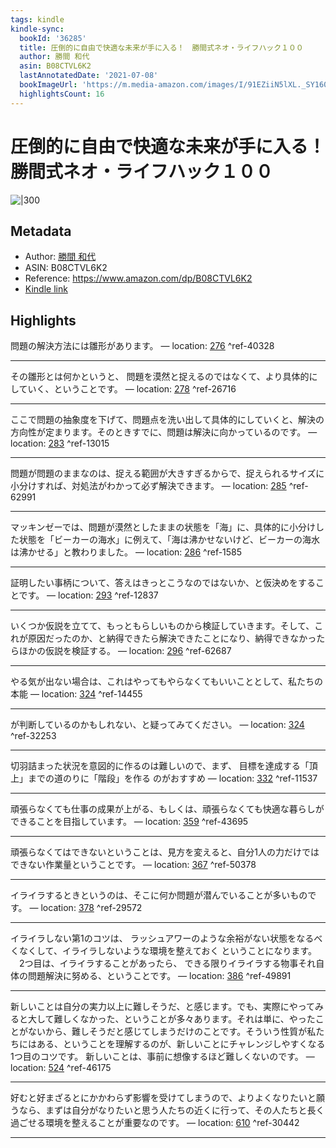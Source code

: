 ```yaml
---
tags: kindle
kindle-sync:
  bookId: '36285'
  title: 圧倒的に自由で快適な未来が手に入る！　勝間式ネオ・ライフハック１００
  author: 勝間 和代
  asin: B08CTVL6K2
  lastAnnotatedDate: '2021-07-08'
  bookImageUrl: 'https://m.media-amazon.com/images/I/91EZiiN5lXL._SY160.jpg'
  highlightsCount: 16
---
```


# 圧倒的に自由で快適な未来が手に入る！　勝間式ネオ・ライフハック１００
![|300](https://m.media-amazon.com/images/I/91EZiiN5lXL.jpg)
## Metadata
* Author: [勝間 和代](https://www.amazon.comundefined)
* ASIN: B08CTVL6K2
* Reference: https://www.amazon.com/dp/B08CTVL6K2
* [Kindle link](kindle://book?action=open&asin=B08CTVL6K2)

## Highlights
問題の解決方法には雛形があります。 — location: [276](kindle://book?action=open&asin=B08CTVL6K2&location=276) ^ref-40328

---
その雛形とは何かというと、 問題を漠然と捉えるのではなくて、より具体的にしていく、ということです。 — location: [278](kindle://book?action=open&asin=B08CTVL6K2&location=278) ^ref-26716

---
ここで問題の抽象度を下げて、問題点を洗い出して具体的にしていくと、解決の方向性が定まります。そのときすでに、問題は解決に向かっているのです。 — location: [283](kindle://book?action=open&asin=B08CTVL6K2&location=283) ^ref-13015

---
問題が問題のままなのは、捉える範囲が大きすぎるからで、捉えられるサイズに小分けすれば、対処法がわかって必ず解決できます。 — location: [285](kindle://book?action=open&asin=B08CTVL6K2&location=285) ^ref-62991

---
マッキンゼーでは、問題が漠然としたままの状態を「海」に、具体的に小分けした状態を「ビーカーの海水」に例えて、「海は沸かせないけど、ビーカーの海水は沸かせる」と教わりました。 — location: [286](kindle://book?action=open&asin=B08CTVL6K2&location=286) ^ref-1585

---
証明したい事柄について、答えはきっとこうなのではないか、と仮決めをすることです。 — location: [293](kindle://book?action=open&asin=B08CTVL6K2&location=293) ^ref-12837

---
いくつか仮説を立てて、もっともらしいものから検証していきます。そして、これが原因だったのか、と納得できたら解決できたことになり、納得できなかったらほかの仮説を検証する。 — location: [296](kindle://book?action=open&asin=B08CTVL6K2&location=296) ^ref-62687

---
やる気が出ない場合は、これはやってもやらなくてもいいこととして、私たちの本能 — location: [324](kindle://book?action=open&asin=B08CTVL6K2&location=324) ^ref-14455

---
が判断しているのかもしれない、と疑ってみてください。 — location: [324](kindle://book?action=open&asin=B08CTVL6K2&location=324) ^ref-32253

---
切羽詰まった状況を意図的に作るのは難しいので、まず、 目標を達成する「頂上」までの道のりに「階段」を作る のがおすすめ — location: [332](kindle://book?action=open&asin=B08CTVL6K2&location=332) ^ref-11537

---
頑張らなくても仕事の成果が上がる、もしくは、頑張らなくても快適な暮らしができることを目指しています。 — location: [359](kindle://book?action=open&asin=B08CTVL6K2&location=359) ^ref-43695

---
頑張らなくてはできないということは、見方を変えると、自分1人の力だけではできない作業量ということです。 — location: [367](kindle://book?action=open&asin=B08CTVL6K2&location=367) ^ref-50378

---
イライラするときというのは、そこに何か問題が潜んでいることが多いものです。 — location: [378](kindle://book?action=open&asin=B08CTVL6K2&location=378) ^ref-29572

---
イライラしない第1のコツは、 ラッシュアワーのような余裕がない状態をなるべくなくして、イライラしないような環境を整えておく ということになります。 　2つ目は、イライラすることがあったら、 できる限りイライラする物事それ自体の問題解決に努める、ということです。 — location: [386](kindle://book?action=open&asin=B08CTVL6K2&location=386) ^ref-49891

---
新しいことは自分の実力以上に難しそうだ、と感じます。でも、実際にやってみると大して難しくなかった、ということが多々あります。それは単に、やったことがないから、難しそうだと感じてしまうだけのことです。そういう性質が私たちにはある、ということを理解するのが、新しいことにチャレンジしやすくなる1つ目のコツです。 新しいことは、事前に想像するほど難しくないのです。 — location: [524](kindle://book?action=open&asin=B08CTVL6K2&location=524) ^ref-46175

---
好むと好まざるとにかかわらず影響を受けてしまうので、よりよくなりたいと願うなら、まずは自分がなりたいと思う人たちの近くに行って、その人たちと長く過ごせる環境を整えることが重要なのです。 — location: [610](kindle://book?action=open&asin=B08CTVL6K2&location=610) ^ref-30442

---
